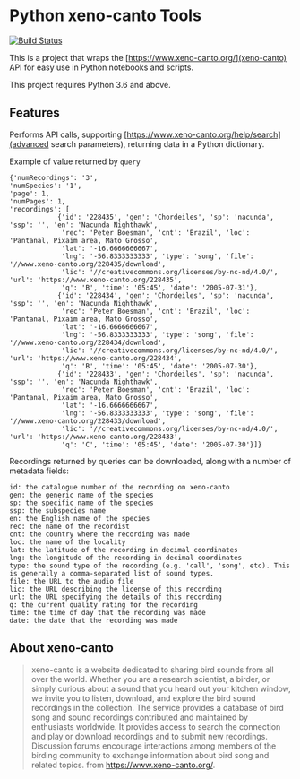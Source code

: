 # Python xeno-canto Tools

[![Build Status](https://travis-ci.org/sonjoonho/pyxctools.svg?branch=master)](https://travis-ci.org/sonjoonho/pyxctools)

This is a project that wraps the [https://www.xeno-canto.org/](xeno-canto) API for easy use in Python notebooks and scripts.

This project requires Python 3.6 and above.

## Features

Performs API calls, supporting [https://www.xeno-canto.org/help/search](advanced search parameters), returning data in a Python dictionary. 

Example of value returned by `query`
```
{'numRecordings': '3', 
'numSpecies': '1', 
'page': 1, 
'numPages': 1, 
'recordings': [
            {'id': '228435', 'gen': 'Chordeiles', 'sp': 'nacunda', 'ssp': '', 'en': 'Nacunda Nighthawk',
             'rec': 'Peter Boesman', 'cnt': 'Brazil', 'loc': 'Pantanal, Pixaim area, Mato Grosso',
             'lat': '-16.6666666667',
             'lng': '-56.8333333333', 'type': 'song', 'file': '//www.xeno-canto.org/228435/download',
             'lic': '//creativecommons.org/licenses/by-nc-nd/4.0/', 'url': 'https://www.xeno-canto.org/228435',
             'q': 'B', 'time': '05:45', 'date': '2005-07-31'},
            {'id': '228434', 'gen': 'Chordeiles', 'sp': 'nacunda', 'ssp': '', 'en': 'Nacunda Nighthawk',
             'rec': 'Peter Boesman', 'cnt': 'Brazil', 'loc': 'Pantanal, Pixaim area, Mato Grosso',
             'lat': '-16.6666666667',
             'lng': '-56.8333333333', 'type': 'song', 'file': '//www.xeno-canto.org/228434/download',
             'lic': '//creativecommons.org/licenses/by-nc-nd/4.0/', 'url': 'https://www.xeno-canto.org/228434',
             'q': 'B', 'time': '05:45', 'date': '2005-07-30'},
            {'id': '228433', 'gen': 'Chordeiles', 'sp': 'nacunda', 'ssp': '', 'en': 'Nacunda Nighthawk',
             'rec': 'Peter Boesman', 'cnt': 'Brazil', 'loc': 'Pantanal, Pixaim area, Mato Grosso',
             'lat': '-16.6666666667',
             'lng': '-56.8333333333', 'type': 'song', 'file': '//www.xeno-canto.org/228433/download',
             'lic': '//creativecommons.org/licenses/by-nc-nd/4.0/', 'url': 'https://www.xeno-canto.org/228433',
             'q': 'C', 'time': '05:45', 'date': '2005-07-30'}]}
```

Recordings returned by queries can be downloaded, along with a number of metadata fields:

```
id: the catalogue number of the recording on xeno-canto
gen: the generic name of the species
sp: the specific name of the species
ssp: the subspecies name
en: the English name of the species
rec: the name of the recordist
cnt: the country where the recording was made
loc: the name of the locality
lat: the latitude of the recording in decimal coordinates
lng: the longitude of the recording in decimal coordinates
type: the sound type of the recording (e.g. 'call', 'song', etc). This is generally a comma-separated list of sound types.
file: the URL to the audio file
lic: the URL describing the license of this recording
url: the URL specifying the details of this recording
q: the current quality rating for the recording
time: the time of day that the recording was made
date: the date that the recording was made
```

## About xeno-canto

>xeno-canto is a website dedicated to sharing bird sounds from all over the world. Whether you are a research scientist, a birder, or simply curious about a sound that you heard out your kitchen window, we invite you to listen, download, and explore the bird sound recordings in the collection.
>The service provides a database of bird song and sound recordings contributed and maintained by enthusiasts worldwide. It provides access to search the connection and play or download recordings and to submit new recordings. Discussion forums encourage interactions among members of the birding community to exchange information about bird song and related topics.
from https://www.xeno-canto.org/.
